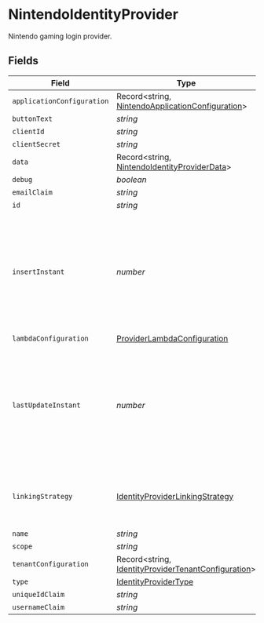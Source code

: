 # NintendoIdentityProvider

Nintendo gaming login provider.


## Fields

| Field                                                                                                             | Type                                                                                                              | Required                                                                                                          | Description                                                                                                       | Example                                                                                                           |
| ----------------------------------------------------------------------------------------------------------------- | ----------------------------------------------------------------------------------------------------------------- | ----------------------------------------------------------------------------------------------------------------- | ----------------------------------------------------------------------------------------------------------------- | ----------------------------------------------------------------------------------------------------------------- |
| `applicationConfiguration`                                                                                        | Record<string, [NintendoApplicationConfiguration](../../models/shared/nintendoapplicationconfiguration.md)>       | :heavy_minus_sign:                                                                                                | N/A                                                                                                               |                                                                                                                   |
| `buttonText`                                                                                                      | *string*                                                                                                          | :heavy_minus_sign:                                                                                                | N/A                                                                                                               |                                                                                                                   |
| `clientId`                                                                                                        | *string*                                                                                                          | :heavy_minus_sign:                                                                                                | N/A                                                                                                               |                                                                                                                   |
| `clientSecret`                                                                                                    | *string*                                                                                                          | :heavy_minus_sign:                                                                                                | N/A                                                                                                               |                                                                                                                   |
| `data`                                                                                                            | Record<string, [NintendoIdentityProviderData](../../models/shared/nintendoidentityproviderdata.md)>               | :heavy_minus_sign:                                                                                                | N/A                                                                                                               |                                                                                                                   |
| `debug`                                                                                                           | *boolean*                                                                                                         | :heavy_minus_sign:                                                                                                | N/A                                                                                                               |                                                                                                                   |
| `emailClaim`                                                                                                      | *string*                                                                                                          | :heavy_minus_sign:                                                                                                | N/A                                                                                                               |                                                                                                                   |
| `id`                                                                                                              | *string*                                                                                                          | :heavy_minus_sign:                                                                                                | N/A                                                                                                               |                                                                                                                   |
| `insertInstant`                                                                                                   | *number*                                                                                                          | :heavy_minus_sign:                                                                                                | The number of milliseconds since the unix epoch: January 1, 1970 00:00:00 UTC. This value is always in UTC.       | 1659380719000                                                                                                     |
| `lambdaConfiguration`                                                                                             | [ProviderLambdaConfiguration](../../models/shared/providerlambdaconfiguration.md)                                 | :heavy_minus_sign:                                                                                                | N/A                                                                                                               |                                                                                                                   |
| `lastUpdateInstant`                                                                                               | *number*                                                                                                          | :heavy_minus_sign:                                                                                                | The number of milliseconds since the unix epoch: January 1, 1970 00:00:00 UTC. This value is always in UTC.       | 1659380719000                                                                                                     |
| `linkingStrategy`                                                                                                 | [IdentityProviderLinkingStrategy](../../models/shared/identityproviderlinkingstrategy.md)                         | :heavy_minus_sign:                                                                                                | The IdP behavior when no user link has been made yet.                                                             |                                                                                                                   |
| `name`                                                                                                            | *string*                                                                                                          | :heavy_minus_sign:                                                                                                | N/A                                                                                                               |                                                                                                                   |
| `scope`                                                                                                           | *string*                                                                                                          | :heavy_minus_sign:                                                                                                | N/A                                                                                                               |                                                                                                                   |
| `tenantConfiguration`                                                                                             | Record<string, [IdentityProviderTenantConfiguration](../../models/shared/identityprovidertenantconfiguration.md)> | :heavy_minus_sign:                                                                                                | N/A                                                                                                               |                                                                                                                   |
| `type`                                                                                                            | [IdentityProviderType](../../models/shared/identityprovidertype.md)                                               | :heavy_minus_sign:                                                                                                | N/A                                                                                                               |                                                                                                                   |
| `uniqueIdClaim`                                                                                                   | *string*                                                                                                          | :heavy_minus_sign:                                                                                                | N/A                                                                                                               |                                                                                                                   |
| `usernameClaim`                                                                                                   | *string*                                                                                                          | :heavy_minus_sign:                                                                                                | N/A                                                                                                               |                                                                                                                   |